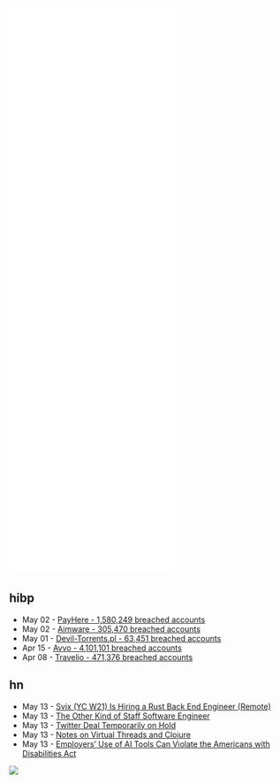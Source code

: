 ![Metrics](https://raw.githubusercontent.com/phixion/phixion/master/metrics.svg)

## hibp

<!--
for https://github.com/phixion/phixion/blob/main/.github/workflows/feeds.yml
-->
<!--START_SECTION:haveibeenpwnd-->
- May 02 - [PayHere - 1,580,249 breached accounts](https://haveibeenpwned.com/PwnedWebsites#PayHere)
- May 02 - [Aimware - 305,470 breached accounts](https://haveibeenpwned.com/PwnedWebsites#Aimware)
- May 01 - [Devil-Torrents.pl - 63,451 breached accounts](https://haveibeenpwned.com/PwnedWebsites#DevilTorrents)
- Apr 15 - [Avvo - 4,101,101 breached accounts](https://haveibeenpwned.com/PwnedWebsites#Avvo)
- Apr 08 - [Travelio - 471,376 breached accounts](https://haveibeenpwned.com/PwnedWebsites#Travelio)
<!--END_SECTION:haveibeenpwnd-->

## hn

<!--
for https://github.com/phixion/phixion/blob/main/.github/workflows/feeds.yml
-->
<!--START_SECTION:hn-->
- May 13 - [Svix (YC W21) Is Hiring a Rust Back End Engineer (Remote)](https://www.svix.com/careers/?utm_source=news.ycombinator.com&utm_medium=referral&utm_campaign=hacker-news-jobs)
- May 13 - [The Other Kind of Staff Software Engineer](https://earthly.dev/blog/line-staff/)
- May 13 - [Twitter Deal Temporarily on Hold](https://twitter.com/elonmusk/status/1525049369552048129)
- May 13 - [Notes on Virtual Threads and Clojure](https://ales.rocks/notes-on-virtual-threads-and-clojure)
- May 13 - [Employers’ Use of AI Tools Can Violate the Americans with Disabilities Act](https://www.justice.gov/opa/pr/justice-department-and-eeoc-warn-against-disability-discrimination)
<!--END_SECTION:hn-->

<!--
for https://yhype.me
-->
![](https://hit.yhype.me/github/profile?user_id=13013670)
